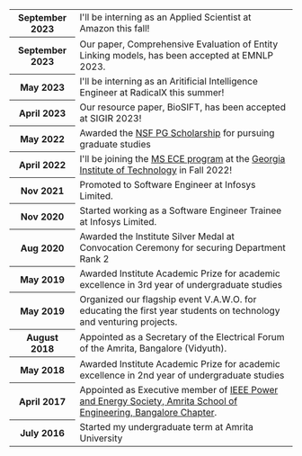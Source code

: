 ---
---

<table>

  <tr>
    <th>September 2023</th>
    <td>I'll be interning as an Applied Scientist at Amazon this fall!</td>
  </tr>

  <tr>
    <th>September 2023</th>
    <td>Our paper, Comprehensive Evaluation of Entity Linking models, has been accepted at EMNLP 2023.</td>
  </tr>
  
  <tr>
    <th>May 2023</th>
    <td>I'll be interning as an Aritificial Intelligence Engineer at RadicalX this summer!</td>
  </tr>

  <tr>
    <th>April 2023</th>
    <td>Our resource paper, BioSIFT, has been accepted at SIGIR 2023!</td>
  </tr>


  <tr>
    <th>May 2022</th>
    <td>Awarded the <a href="https://pg.nsfoundation.co.in/">NSF PG Scholarship</a> for pursuing graduate studies</td>
  </tr>
  <tr>
    <th>April 2022</th>
    <td>I'll be joining the <a href="https://ece.gatech.edu/graduate/masters-degrees">MS ECE program</a> at the <a href="https://www.gatech.edu/">Georgia Institute of Technology</a> in Fall 2022!</td>
  </tr>
  <tr>
    <th>Nov 2021</th>
    <td>Promoted to Software Engineer at Infosys Limited.</td>
  </tr>
  <tr>
    <th>Nov 2020</th>
    <td>Started working as a Software Engineer Trainee at Infosys Limited.</td>
  </tr>
  <tr>
    <th>Aug 2020</th>
    <td>Awarded the Institute Silver Medal at Convocation Ceremony for securing Department Rank 2</td>
  </tr>
  <tr>
    <th>May 2019</th>
    <td>Awarded Institute Academic Prize for academic excellence in 3rd year of undergraduate studies</td>
  </tr>
    <tr>
    <th>May 2019</th>
    <td>Organized our flagship event V.A.W.O. for educating the first year students on technology and venturing projects.</td>
  </tr>
  <tr>
    <th>August 2018</th>
    <td>Appointed as a Secretary of the Electrical Forum of the Amrita, Bangalore (Vidyuth).</td>
  </tr>
  <tr>
    <th>May 2018</th>
    <td>Awarded Institute Academic Prize for academic excellence in 2nd year of undergraduate studies</td>
  </tr>
  <tr>
    <th>April 2017</th>
    <td>Appointed as Executive member of <a href="https://r10.ieee.org/bangalore-pes/amrita-se-pes-day/">IEEE Power and Energy Society, Amrita School of Engineering, Bangalore Chapter</a>.</td>
  </tr>
  <tr>
    <th>July 2016</th>
    <td>Started my undergraduate term at Amrita University</td>
  </tr>
</table>